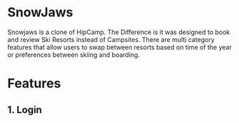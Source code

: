 # SnowJaws

Snowjaws is a clone of HipCamp. The Difference is it was designed to book and review Ski Resorts instead of Campsites. There are multi category features that allow users to swap between resorts based on time of the year or preferences between skiing and boarding. 

# Features

## 1. Login 
